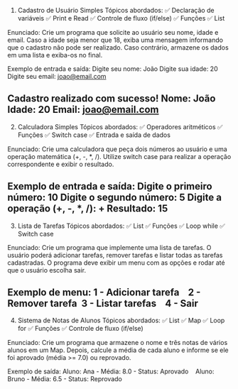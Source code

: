 1. Cadastro de Usuário Simples
Tópicos abordados: 
✅ Declaração de variáveis 
✅ Print e Read 
✅ Controle de fluxo (if/else) 
✅ Funções 
✅ List 

Enunciado: Crie um programa que solicite ao usuário seu nome, idade e email. Caso a idade seja menor que 18,
exiba uma mensagem informando que o cadastro não pode ser realizado. Caso contrário, armazene os dados em uma
lista e exiba-os no final. 

Exemplo de entrada e saída: 
Digite seu nome: João 
Digite sua idade: 20 
Digite seu email: joao@email.com 

Cadastro realizado com sucesso! 
Nome: João 
Idade: 20 
Email: joao@email.com 
-----

2. Calculadora Simples
Tópicos abordados:
✅ Operadores aritméticos
✅ Funções
✅ Switch case
✅ Entrada e saída de dados

Enunciado: Crie uma calculadora que peça dois números ao usuário e uma operação matemática (+, -, *, /).
Utilize switch case para realizar a operação correspondente e exibir o resultado.

Exemplo de entrada e saída:
Digite o primeiro número: 10
Digite o segundo número: 5
Digite a operação (+, -, *, /): +
Resultado: 15 
------

3. Lista de Tarefas
Tópicos abordados:
✅ List
✅ Funções
✅ Loop while
✅ Switch case

Enunciado: Crie um programa que implemente uma lista de tarefas. O usuário poderá adicionar tarefas, remover
tarefas e listar todas as tarefas cadastradas. O programa deve exibir um menu com as opções e rodar até que o
usuário escolha sair.

Exemplo de menu:
1 - Adicionar tarefa   
2 - Remover tarefa 
3 - Listar tarefas   
4 - Sair  
------

4. Sistema de Notas de Alunos
Tópicos abordados:
✅ List
✅ Map
✅ Loop for
✅ Funções
✅ Controle de fluxo (if/else)

Enunciado: Crie um programa que armazene o nome e três notas de vários alunos em um Map. Depois, calcule a média
de cada aluno e informe se ele foi aprovado (média >= 7.0) ou reprovado.

Exemplo de saída:
Aluno: Ana - Média: 8.0 - Status: Aprovado   
Aluno: Bruno - Média: 6.5 - Status: Reprovado   
